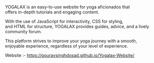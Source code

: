 
YOGALAX is an easy-to-use website for yoga aficionados that
<br>
offers in-depth tutorials and engaging content.
<br>

With the use of JavaScript for interactivity, CSS for styling, 
<br>
and HTML for structure, YOGALAX provides guides, advice, and a lively community forum.
<br>

This platform strives to improve your yoga journey with a smooth, 
<br>
enjoyable experience, regardless of your level of experience.
<br>

Website :- https://gouravsinghdosad.github.io/Yogalax-Website/
